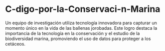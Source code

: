 # C-digo-por-la-Conservaci-n-Marina
Un equipo de investigación utiliza tecnología innovadora para capturar un momento único en la vida de las ballenas jorobadas. Este logro destaca la importancia de la tecnología en la conservación y el estudio de la biodiversidad marina, promoviendo el uso de datos para proteger a los cetáceos.
